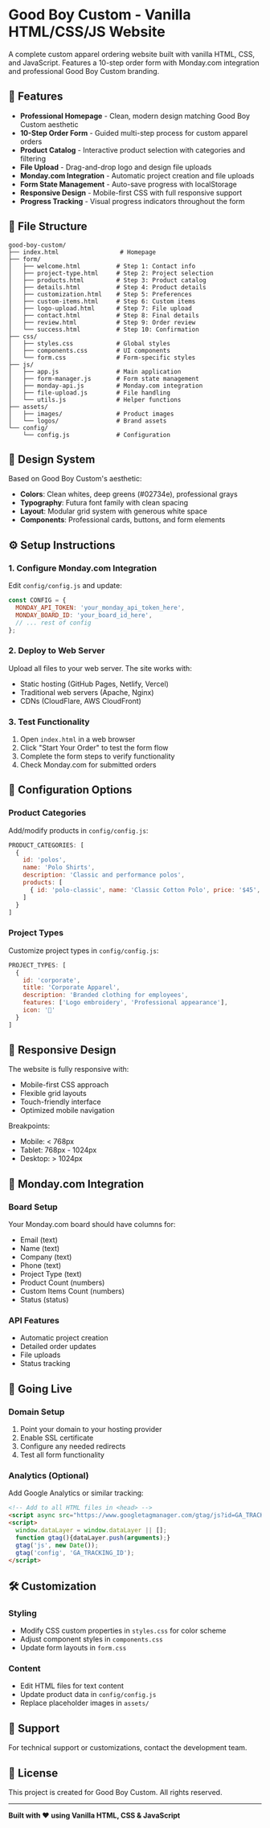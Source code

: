 # Good Boy Custom - Vanilla HTML/CSS/JS Website

A complete custom apparel ordering website built with vanilla HTML, CSS, and JavaScript. Features a 10-step order form with Monday.com integration and professional Good Boy Custom branding.

## 🚀 Features

- **Professional Homepage** - Clean, modern design matching Good Boy Custom aesthetic
- **10-Step Order Form** - Guided multi-step process for custom apparel orders
- **Product Catalog** - Interactive product selection with categories and filtering
- **File Upload** - Drag-and-drop logo and design file uploads
- **Monday.com Integration** - Automatic project creation and file uploads
- **Form State Management** - Auto-save progress with localStorage
- **Responsive Design** - Mobile-first CSS with full responsive support
- **Progress Tracking** - Visual progress indicators throughout the form

## 📁 File Structure

```
good-boy-custom/
├── index.html                 # Homepage
├── form/
│   ├── welcome.html          # Step 1: Contact info
│   ├── project-type.html     # Step 2: Project selection
│   ├── products.html         # Step 3: Product catalog
│   ├── details.html          # Step 4: Product details
│   ├── customization.html    # Step 5: Preferences
│   ├── custom-items.html     # Step 6: Custom items
│   ├── logo-upload.html      # Step 7: File upload
│   ├── contact.html          # Step 8: Final details
│   ├── review.html           # Step 9: Order review
│   └── success.html          # Step 10: Confirmation
├── css/
│   ├── styles.css            # Global styles
│   ├── components.css        # UI components
│   └── form.css              # Form-specific styles
├── js/
│   ├── app.js                # Main application
│   ├── form-manager.js       # Form state management
│   ├── monday-api.js         # Monday.com integration
│   ├── file-upload.js        # File handling
│   └── utils.js              # Helper functions
├── assets/
│   ├── images/               # Product images
│   └── logos/                # Brand assets
└── config/
    └── config.js             # Configuration
```

## 🎨 Design System

Based on Good Boy Custom's aesthetic:
- **Colors**: Clean whites, deep greens (#02734e), professional grays
- **Typography**: Futura font family with clean spacing
- **Layout**: Modular grid system with generous white space
- **Components**: Professional cards, buttons, and form elements

## ⚙️ Setup Instructions

### 1. Configure Monday.com Integration

Edit `config/config.js` and update:

```javascript
const CONFIG = {
  MONDAY_API_TOKEN: 'your_monday_api_token_here',
  MONDAY_BOARD_ID: 'your_board_id_here',
  // ... rest of config
};
```

### 2. Deploy to Web Server

Upload all files to your web server. The site works with:
- Static hosting (GitHub Pages, Netlify, Vercel)
- Traditional web servers (Apache, Nginx)
- CDNs (CloudFlare, AWS CloudFront)

### 3. Test Functionality

1. Open `index.html` in a web browser
2. Click "Start Your Order" to test the form flow
3. Complete the form steps to verify functionality
4. Check Monday.com for submitted orders

## 🔧 Configuration Options

### Product Categories
Add/modify products in `config/config.js`:

```javascript
PRODUCT_CATEGORIES: [
  {
    id: 'polos',
    name: 'Polo Shirts',
    description: 'Classic and performance polos',
    products: [
      { id: 'polo-classic', name: 'Classic Cotton Polo', price: '$45', icon: '👔' }
    ]
  }
]
```

### Project Types
Customize project types in `config/config.js`:

```javascript
PROJECT_TYPES: [
  {
    id: 'corporate',
    title: 'Corporate Apparel',
    description: 'Branded clothing for employees',
    features: ['Logo embroidery', 'Professional appearance'],
    icon: '🏢'
  }
]
```

## 📱 Responsive Design

The website is fully responsive with:
- Mobile-first CSS approach
- Flexible grid layouts
- Touch-friendly interface
- Optimized mobile navigation

Breakpoints:
- Mobile: < 768px
- Tablet: 768px - 1024px
- Desktop: > 1024px

## 🔗 Monday.com Integration

### Board Setup
Your Monday.com board should have columns for:
- Email (text)
- Name (text) 
- Company (text)
- Phone (text)
- Project Type (text)
- Product Count (numbers)
- Custom Items Count (numbers)
- Status (status)

### API Features
- Automatic project creation
- Detailed order updates
- File uploads
- Status tracking

## 🚀 Going Live

### Domain Setup
1. Point your domain to your hosting provider
2. Enable SSL certificate
3. Configure any needed redirects
4. Test all form functionality

### Analytics (Optional)
Add Google Analytics or similar tracking:

```html
<!-- Add to all HTML files in <head> -->
<script async src="https://www.googletagmanager.com/gtag/js?id=GA_TRACKING_ID"></script>
<script>
  window.dataLayer = window.dataLayer || [];
  function gtag(){dataLayer.push(arguments);}
  gtag('js', new Date());
  gtag('config', 'GA_TRACKING_ID');
</script>
```

## 🛠️ Customization

### Styling
- Modify CSS custom properties in `styles.css` for color scheme
- Adjust component styles in `components.css`
- Update form layouts in `form.css`

### Content
- Edit HTML files for text content
- Update product data in `config/config.js`
- Replace placeholder images in `assets/`

## 📧 Support

For technical support or customizations, contact the development team.

## 📄 License

This project is created for Good Boy Custom. All rights reserved.

---

**Built with ❤️ using Vanilla HTML, CSS & JavaScript**